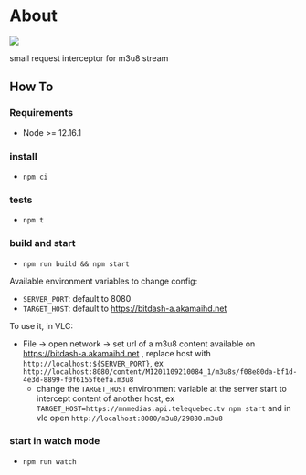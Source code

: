 # About
![](https://github.com/bmeriaux/test-video-interceptor/workflows/CI/badge.svg)

small request interceptor for m3u8 stream

## How To

### Requirements
- Node >= 12.16.1

### install
 - `npm ci`

### tests
- `npm t`

### build and start
- `npm run build && npm start`

 Available environment variables to change config:
 - `SERVER_PORT`: default to 8080
 - `TARGET_HOST`: default to https://bitdash-a.akamaihd.net

To use it, in VLC:
- File -> open network -> set url of a m3u8 content available on https://bitdash-a.akamaihd.net , replace host with `http://localhost:${SERVER_PORT}`, ex `http://localhost:8080/content/MI201109210084_1/m3u8s/f08e80da-bf1d-4e3d-8899-f0f6155f6efa.m3u8`
    - change the `TARGET_HOST` environment variable at the server start to intercept content of another host, ex `TARGET_HOST=https://mnmedias.api.telequebec.tv npm start` and in vlc open `http://localhost:8080/m3u8/29880.m3u8`

### start in watch mode
- `npm run watch`
